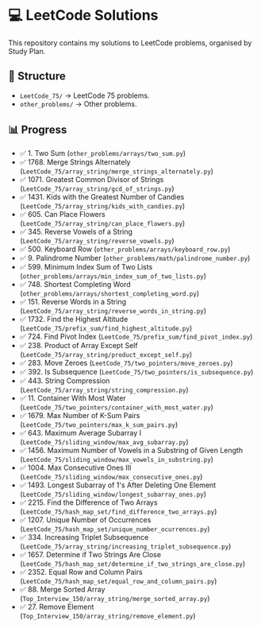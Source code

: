 # 💻 LeetCode Solutions

This repository contains my solutions to LeetCode problems, organised by Study Plan.

## 📂 Structure

- `LeetCode_75/` → LeetCode 75 problems.
- `other_problems/` → Other problems.

## 📊 Progress

- ✅ 1. Two Sum (`other_problems/arrays/two_sum.py`)
- ✅ 1768. Merge Strings Alternately (`LeetCode_75/array_string/merge_strings_alternately.py`)
- ✅ 1071. Greatest Common Divisor of Strings (`LeetCode_75/array_string/gcd_of_strings.py`)
- ✅ 1431. Kids with the Greatest Number of Candies (`LeetCode_75/array_string/kids_with_candies.py`)
- ✅ 605. Can Place Flowers (`LeetCode_75/array_string/can_place_flowers.py`)
- ✅ 345. Reverse Vowels of a String (`LeetCode_75/array_string/reverse_vowels.py`)
- ✅ 500. Keyboard Row (`other_problems/arrays/keyboard_row.py`)
- ✅ 9. Palindrome Number (`other_problems/math/palindrome_number.py`)
- ✅ 599. Minimum Index Sum of Two Lists (`other_problems/arrays/min_index_sum_of_two_lists.py`)
- ✅ 748. Shortest Completing Word (`other_problems/arrays/shortest_completing_word.py`)
- ✅ 151. Reverse Words in a String (`LeetCode_75/array_string/reverse_words_in_string.py`)
- ✅ 1732. Find the Highest Altitude (`LeetCode_75/prefix_sum/find_highest_altitude.py`)
- ✅ 724. Find Pivot Index (`LeetCode_75/prefix_sum/find_pivot_index.py`)
- ✅ 238. Product of Array Except Self (`LeetCode_75/array_string/product_except_self.py`)
- ✅ 283. Move Zeroes (`LeetCode_75/two_pointers/move_zeroes.py`)
- ✅ 392. Is Subsequence (`LeetCode_75/two_pointers/is_subsequence.py`)
- ✅ 443. String Compression (`LeetCode_75/array_string/string_compression.py`)
- ✅ 11. Container With Most Water (`LeetCode_75/two_pointers/container_with_most_water.py`)
- ✅ 1679. Max Number of K-Sum Pairs (`LeetCode_75/two_pointers/max_k_sum_pairs.py`)
- ✅ 643. Maximum Average Subarray I (`LeetCode_75/sliding_window/max_avg_subarray.py`)
- ✅ 1456. Maximum Number of Vowels in a Substring of Given Length (`LeetCode_75/sliding_window/max_vowels_in_substring.py`)
- ✅ 1004. Max Consecutive Ones III (`LeetCode_75/sliding_window/max_consecutive_ones.py`)
- ✅ 1493. Longest Subarray of 1's After Deleting One Element (`LeetCode_75/sliding_window/longest_subarray_ones.py`)
- ✅ 2215. Find the Difference of Two Arrays (`LeetCode_75/hash_map_set/find_difference_two_arrays.py`)
- ✅ 1207. Unique Number of Occurrences (`LeetCode_75/hash_map_set/unique_number_ocurrences.py`)
- ✅ 334. Increasing Triplet Subsequence (`LeetCode_75/array_string/increasing_triplet_subsequence.py`)
- ✅ 1657. Determine if Two Strings Are Close (`LeetCode_75/hash_map_set/determine_if_two_strings_are_close.py`)
- ✅ 2352. Equal Row and Column Pairs (`LeetCode_75/hash_map_set/equal_row_and_column_pairs.py`)
- ✅ 88. Merge Sorted Array (`Top_Interview_150/array_string/merge_sorted_array.py`)
- ✅ 27. Remove Element (`Top_Interview_150/array_string/remove_element.py`)